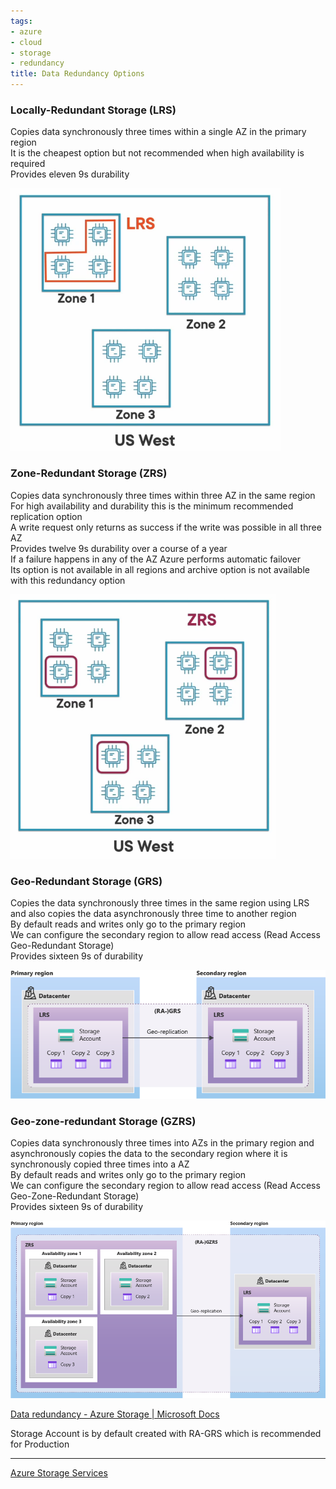 ```yaml
---
tags:
- azure
- cloud
- storage
- redundancy
title: Data Redundancy Options
---
```


### Locally-Redundant Storage (LRS)

Copies data synchronously three times within a single AZ in the primary region  
It is the cheapest option but not recommended when high availability is required  
Provides eleven 9s durability

![Locally Redundant Storage|300](../images/locally-redundant-storage.png)

### Zone-Redundant Storage (ZRS)

Copies data synchronously three times within three AZ in the same region  
For high availability and durability this is the minimum recommended replication option  
A write request only returns as success if the write was possible in all three AZ  
Provides twelve 9s durability over a course of a year  
If a failure happens in any of the AZ Azure performs automatic failover  
Its option is not available in all regions and archive option is not available with this redundancy option

![Zone Redundant Storage|300](../images/zone-redundant-storage.png)

### Geo-Redundant Storage (GRS)

Copies the data synchronously three times in the same region using LRS and also copies the data asynchronously three time to another region  
By default reads and writes only go to the primary region  
We can configure the secondary region to allow read access (Read Access Geo-Redundant Storage)  
Provides sixteen 9s of durability

![Geo Redundant Storage|600](../images/geo-redundant-storage.png)

### Geo-zone-redundant Storage (GZRS)

Copies data synchronously three times into AZs in the primary region and asynchronously copies the data to the secondary region where it is synchronously copied three times into a AZ  
By default reads and writes only go to the primary region  
We can configure the secondary region to allow read access (Read Access Geo-Zone-Redundant Storage)  
Provides sixteen 9s of durability

![Geo Zone Redundant Storage|600](../images/geo-zone-redundant-storage.png)

[Data redundancy - Azure Storage | Microsoft Docs](https://docs.microsoft.com/en-us/azure/storage/common/storage-redundancy)

Storage Account is by default created with RA-GRS which is recommended for Production

---

[Azure Storage Services](azure-storage-services.md)